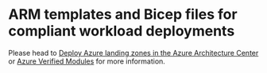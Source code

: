 # ARM templates and Bicep files for compliant workload deployments

Please head to [Deploy Azure landing zones in the Azure Architecture Center](https://aka.ms/alz/aac) or [Azure Verified Modules](https://aka.ms/avm) for more information.
